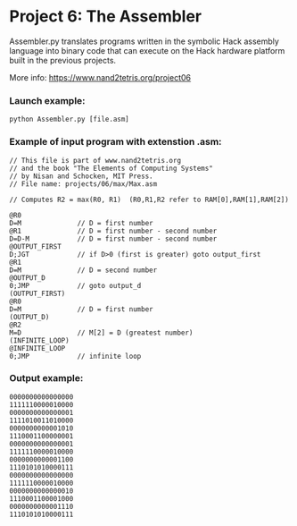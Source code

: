 # Project 6: The Assembler
Assembler.py translates programs written in the symbolic Hack assembly language into binary code that can execute on the Hack hardware platform built in the previous projects.

More info: https://www.nand2tetris.org/project06

### Launch example:
```
python Assembler.py [file.asm] 
```

### Example of input program with extenstion .asm:
```
// This file is part of www.nand2tetris.org
// and the book "The Elements of Computing Systems"
// by Nisan and Schocken, MIT Press.
// File name: projects/06/max/Max.asm

// Computes R2 = max(R0, R1)  (R0,R1,R2 refer to RAM[0],RAM[1],RAM[2])

@R0
D=M              // D = first number
@R1              // D = first number - second number
D=D-M            // D = first number - second number
@OUTPUT_FIRST
D;JGT            // if D>0 (first is greater) goto output_first
@R1
D=M              // D = second number
@OUTPUT_D
0;JMP            // goto output_d
(OUTPUT_FIRST)
@R0             
D=M              // D = first number
(OUTPUT_D)
@R2
M=D              // M[2] = D (greatest number)
(INFINITE_LOOP)
@INFINITE_LOOP
0;JMP            // infinite loop
```

### Output example:
```
0000000000000000
1111110000010000
0000000000000001
1111010011010000
0000000000001010
1110001100000001
0000000000000001
1111110000010000
0000000000001100
1110101010000111
0000000000000000
1111110000010000
0000000000000010
1110001100001000
0000000000001110
1110101010000111
```


